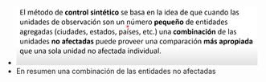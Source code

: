 - ![image.png](../assets/image_1644030245973_0.png)
- En resumen una combinación de  las entidades no afectadas